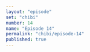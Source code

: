 ```yaml
---
layout: "episode"
set: "chibi"
number: 14
name: "Episode 14"
permalink: "chibi/episode-14"
published: true
---
```

